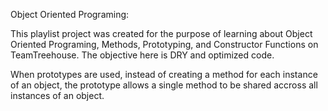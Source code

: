 Object Oriented Programing:

  This playlist project was created for the purpose of learning about Object Oriented Programing, Methods,
  Prototyping, and Constructor Functions on TeamTreehouse. The objective here is DRY and optimized code.
  
  When prototypes are used, instead of creating a method for each instance of an object, the prototype allows
  a single method to be shared accross all instances of an object.
  
  
  
  
  
  

